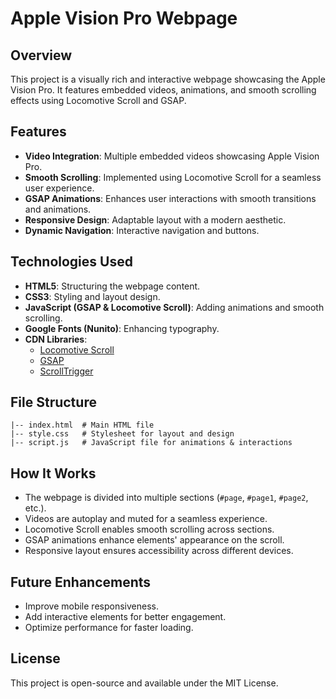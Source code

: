 # Apple Vision Pro Webpage

## Overview
This project is a visually rich and interactive webpage showcasing the Apple Vision Pro. It features embedded videos, animations, and smooth scrolling effects using Locomotive Scroll and GSAP.

## Features
- **Video Integration**: Multiple embedded videos showcasing Apple Vision Pro.
- **Smooth Scrolling**: Implemented using Locomotive Scroll for a seamless user experience.
- **GSAP Animations**: Enhances user interactions with smooth transitions and animations.
- **Responsive Design**: Adaptable layout with a modern aesthetic.
- **Dynamic Navigation**: Interactive navigation and buttons.

## Technologies Used
- **HTML5**: Structuring the webpage content.
- **CSS3**: Styling and layout design.
- **JavaScript (GSAP & Locomotive Scroll)**: Adding animations and smooth scrolling.
- **Google Fonts (Nunito)**: Enhancing typography.
- **CDN Libraries**:
  - [Locomotive Scroll](https://cdn.jsdelivr.net/npm/locomotive-scroll@3.5.4/dist/locomotive-scroll.css)
  - [GSAP](https://cdnjs.cloudflare.com/ajax/libs/gsap/3.12.1/gsap.min.js)
  - [ScrollTrigger](https://cdnjs.cloudflare.com/ajax/libs/gsap/3.12.1/ScrollTrigger.min.js)

## File Structure
```
|-- index.html  # Main HTML file
|-- style.css   # Stylesheet for layout and design
|-- script.js   # JavaScript file for animations & interactions
```

## How It Works
- The webpage is divided into multiple sections (`#page`, `#page1`, `#page2`, etc.).
- Videos are autoplay and muted for a seamless experience.
- Locomotive Scroll enables smooth scrolling across sections.
- GSAP animations enhance elements' appearance on the scroll.
- Responsive layout ensures accessibility across different devices.

## Future Enhancements
- Improve mobile responsiveness.
- Add interactive elements for better engagement.
- Optimize performance for faster loading.

## License
This project is open-source and available under the MIT License.

